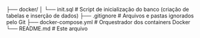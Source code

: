 ├── docker/
│   └── init.sql    # Script de inicialização do banco (criação de tabelas e inserção de dados)
├── .gitignore      # Arquivos e pastas ignorados pelo Git
├── docker-compose.yml # Orquestrador dos containers Docker
└── README.md       # Este arquivo
